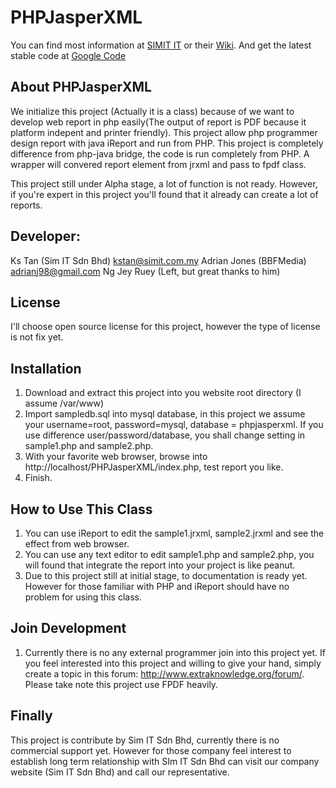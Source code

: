 PHPJasperXML
============
You can find most information at  [SIMIT IT](http://www.simit.com.my/) or their [Wiki](http://www.simit.com.my/wiki/index.php/PHPJasperXML). And get the latest stable code at [Google Code](http://code.google.com/p/phpjasperxml/)


About PHPJasperXML
------------------
We initialize this project (Actually it is a class) because of we want to develop web report in php easily(The output of report is PDF because it platform indepent and printer friendly). This project allow php programmer design report with java iReport and run from PHP. This project is completely difference from php-java bridge, the code is run completely from PHP. A wrapper will convered report element from jrxml and pass to fpdf class.

This project still under Alpha stage, a lot of function is not ready. However, if you're expert in this project you'll found that it already can create a lot of reports.

Developer:
------------------
Ks Tan (Sim IT Sdn Bhd) kstan@simit.com.my
Adrian Jones (BBFMedia) adrianj98@gmail.com
Ng Jey Ruey (Left, but great thanks to him)


License
------------------
I'll choose open source license for this project, however the type of license is not fix yet.


Installation
------------------
1. Download and extract this project into you website root directory (I assume /var/www)
2. Import sampledb.sql into mysql database, in this project we assume your username=root, password=mysql, database = phpjasperxml. If you use difference user/password/database, you shall change setting in sample1.php and sample2.php.
3. With your favorite web browser, browse into http://localhost/PHPJasperXML/index.php, test report you like.
4. Finish.


How to Use This Class
------------------
1. You can use iReport to edit the sample1.jrxml, sample2.jrxml and see the effect from web browser.
2. You can use any text editor to edit sample1.php and sample2.php, you will found that integrate the report into your project is like peanut.
3. Due to this project still at initial stage, to documentation is ready yet. However for those familiar with PHP and iReport should have no problem for using this class.

Join Development
------------------
1. Currently there is no any external programmer join into this project yet. If you feel interested into this project and willing to give your hand, simply create a topic in this forum: http://www.extraknowledge.org/forum/. Please take note this project use FPDF heavily.



Finally
------------------
This project is contribute by Sim IT Sdn Bhd, currently there is no commercial support yet. However for those company feel interest to establish long term relationship with SIm IT Sdn Bhd can visit our company website (Sim IT Sdn Bhd) and call our representative.
